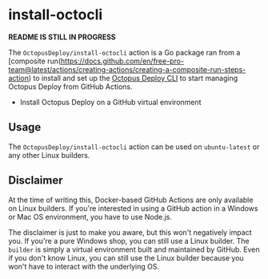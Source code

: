 # install-octocli
**README IS STILL IN PROGRESS**

The `OctopusDeploy/install-octocli` action is a Go package ran from a [composite run(https://docs.github.com/en/free-pro-team@latest/actions/creating-actions/creating-a-composite-run-steps-action) to install and set up the [Octopus Deploy CLI](https://octopus.com/docs/octopus-rest-api/octopus-cli) to start managing Octopus Deploy from GitHub Actions.

* Install Octopus Deploy on a GitHub virtual environment

## Usage
The `OctopusDeploy/install-octocli` action can be used on `ubuntu-latest` or any other Linux builders.

## Disclaimer
At the time of writing this, Docker-based GitHub Actions are only available on Linux builders. If you're interested in using a GitHub action in a Windows or Mac OS environment, you have to use Node.js.

The disclaimer is just to make you aware, but this won't negatively impact you. If you're a pure Windows shop, you can still use a Linux builder. The `builder` is simply a virtual environment built and maintained by GitHub. Even if you don't know Linux, you can still use the Linux builder because you won't have to interact with the underlying OS.
